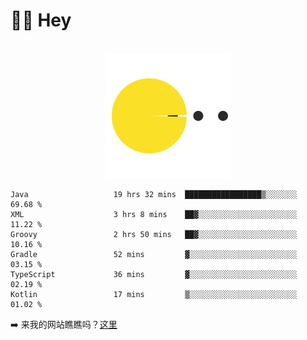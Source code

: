 
# 👋🏻 Hey
<div align="center">
	<br>
	<img src="https://raw.githubusercontent.com/Aniket965/Aniket965/master/pacman.svg?sanitize=true" width="200" height="200">
	<br>
</div>

<!--START_SECTION:waka-->

```text
Java                   19 hrs 32 mins  █████████████████▒░░░░░░░   69.68 %
XML                    3 hrs 8 mins    ██▓░░░░░░░░░░░░░░░░░░░░░░   11.22 %
Groovy                 2 hrs 50 mins   ██▓░░░░░░░░░░░░░░░░░░░░░░   10.16 %
Gradle                 52 mins         ▓░░░░░░░░░░░░░░░░░░░░░░░░   03.15 %
TypeScript             36 mins         ▓░░░░░░░░░░░░░░░░░░░░░░░░   02.19 %
Kotlin                 17 mins         ▒░░░░░░░░░░░░░░░░░░░░░░░░   01.02 %
```

<!--END_SECTION:waka-->

 ➡️  来我的网站瞧瞧吗？[这里](https://www.shaolongfei.com)
